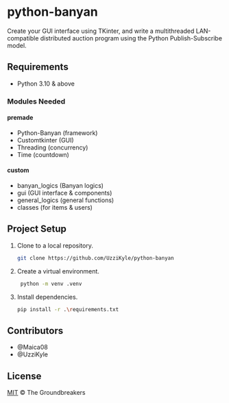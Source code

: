 # python-banyan

Create your GUI interface using TKinter, and write a multithreaded LAN-compatible distributed auction program using the Python Publish-Subscribe model.

## Requirements

- Python 3.10 & above

### Modules Needed

#### premade

- Python-Banyan (framework)
- Customtkinter (GUI)
- Threading (concurrency)
- Time (countdown)

#### custom

- banyan_logics (Banyan logics)
- gui (GUI interface & components)
- general_logics (general functions)
- classes (for items & users)

## Project Setup

1. Clone to a local repository.

    ```sh
    git clone https://github.com/UzziKyle/python-banyan
    ```

2. Create a virtual environment.

   ```sh
    python -m venv .venv
   ```

3. Install dependencies.

    ```sh
    pip install -r .\requirements.txt
    ```

## Contributors

- @Maica08
- @UzziKyle

## License

[MIT](./LICENSE) © The Groundbreakers

